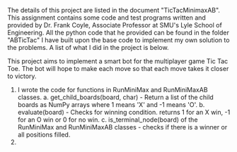 The details of this project are listed in the document "TicTacMinimaxAB". This assignment contains some code and test programs written and provided by Dr. Frank Coyle, Associate Professor at SMU's Lyle School of Engineering. All the python code that he provided can be found in the folder "ABTicTac" I have built upon the base code to implement my own solution to the problems. A list of what I did in the project is below. 

This project aims to implement a smart bot for the multiplayer game Tic Tac Toe. The bot will hope to make each move so that each move takes it closer to victory.

1. I wrote the code for functions in RunMiniMax and RunMiniMaxAB classes.
   a. get_child_boards(board, char) - Return a list of the child boards as NumPy arrays where 1 means 'X' and -1 means 'O'. 
   b. evaluate(board) - Checks for winning condition. returns 1 for an X win, -1 for an O win or 0 for no win. 
   c. is_terminal_node(board) of the RunMiniMax and RunMiniMaxAB classes - checks if there is a winner or all positions filled.
2. 

